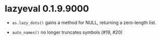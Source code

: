 # lazyeval 0.1.9.9000

* `as.lazy_dots()` gains a method for NULL, returning a zero-length
  list.

* `auto_names()` no longer truncates symbols (#19, #20)
